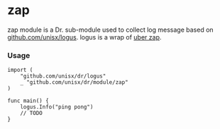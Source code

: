 # zap
zap module is a Dr. sub-module used to collect log message based 
on [github.com/unisx/logus](https://github.com/unisx/logus 'logus in GitHub').
logus is a wrap of [uber zap](https://github.com/uber-go/zap 'zap in GitHub').

### Usage

```$go
import (
    "github.com/unisx/dr/logus"
    _ "github.com/unisx/dr/module/zap"
)

func main() {
    logus.Info("ping pong")
    // TODO
}
```
